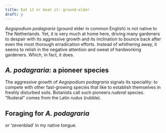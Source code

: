 ```yaml
---
title: Eat it or beat it: ground-elder
draft: y
---
```


_Aegopodium podagraria_ (ground elder in common English) is not native to The Netherlands. Yet, it is very much at home here, driving many gardeners to despair with its aggressive growth and its inclination to bounce back after even the most thorough erradication efforts. Instead of whithering away, it seems to relish in the negative attention and sweat of hardworking gardeners. Which, in fact, it does.

## _A. podagraria_: a pioneer species

The aggressive growth of _Aegopodium podagraria_ signals its speciality: to compete with other fast-growing species that like to establish themselves in freshly disturbed soils. Botanists call such pioneers _ruderal_ species. "Ruderal" comes from the Latin _rudus_ (rubble).

## Foraging for _A. podagraria_ 

 or ‘zevenblad’ in
my native tongue.
